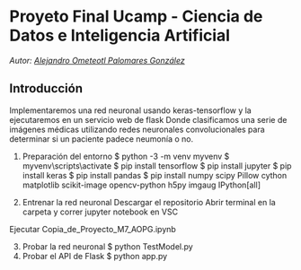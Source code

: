 # Proyeto Final Ucamp - Ciencia de Datos e Inteligencia Artificial

*Autor: [Alejandro Ometeotl Palomares González](https://www.linkedin.com/in/alejandromepg/)*

## Introducción
Implementaremos una red neuronal usando keras-tensorflow y la ejecutaremos en un servicio web de flask
Donde clasificamos una serie de imágenes médicas utilizando redes neuronales convolucionales para determinar si un paciente padece neumonía o no.

1. Preparación del entorno
$ python -3 -m venv myvenv
$ myvenv\scripts\activate
$ pip install tensorflow
$ pip install jupyter
$ pip install keras
$ pip install pandas
$ pip install numpy scipy Pillow cython matplotlib scikit-image opencv-python h5py imgaug IPython[all]

2. Entrenar la red neuronal
Descargar el repositorio
Abrir terminal en la carpeta y correr jupyter notebook en VSC


Ejecutar Copia_de_Proyecto_M7_AOPG.ipynb

3. Probar la red neuronal
$ python TestModel.py
4. Probar el API de Flask
$ python app.py
